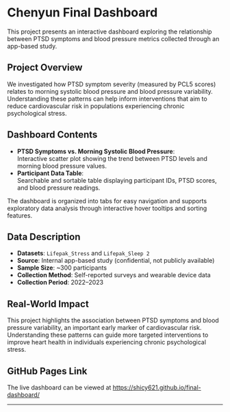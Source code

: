 # Chenyun Final Dashboard

This project presents an interactive dashboard exploring the relationship between PTSD symptoms and blood pressure metrics collected through an app-based study.

## Project Overview
We investigated how PTSD symptom severity (measured by PCL5 scores) relates to morning systolic blood pressure and blood pressure variability. Understanding these patterns can help inform interventions that aim to reduce cardiovascular risk in populations experiencing chronic psychological stress.

## Dashboard Contents
- **PTSD Symptoms vs. Morning Systolic Blood Pressure**:  
  Interactive scatter plot showing the trend between PTSD levels and morning blood pressure values.
- **Participant Data Table**:  
  Searchable and sortable table displaying participant IDs, PTSD scores, and blood pressure readings.

The dashboard is organized into tabs for easy navigation and supports exploratory data analysis through interactive hover tooltips and sorting features.

## Data Description
- **Datasets**: `Lifepak_Stress` and `Lifepak_Sleep 2`
- **Source**: Internal app-based study (confidential, not publicly available)
- **Sample Size**: ~300 participants
- **Collection Method**: Self-reported surveys and wearable device data
- **Collection Period**: 2022–2023

## Real-World Impact
This project highlights the association between PTSD symptoms and blood pressure variability, an important early marker of cardiovascular risk. Understanding these patterns can guide more targeted interventions to improve heart health in individuals experiencing chronic psychological stress.

## GitHub Pages Link
The live dashboard can be viewed at https://shicy621.github.io/final-dashboard/

---

